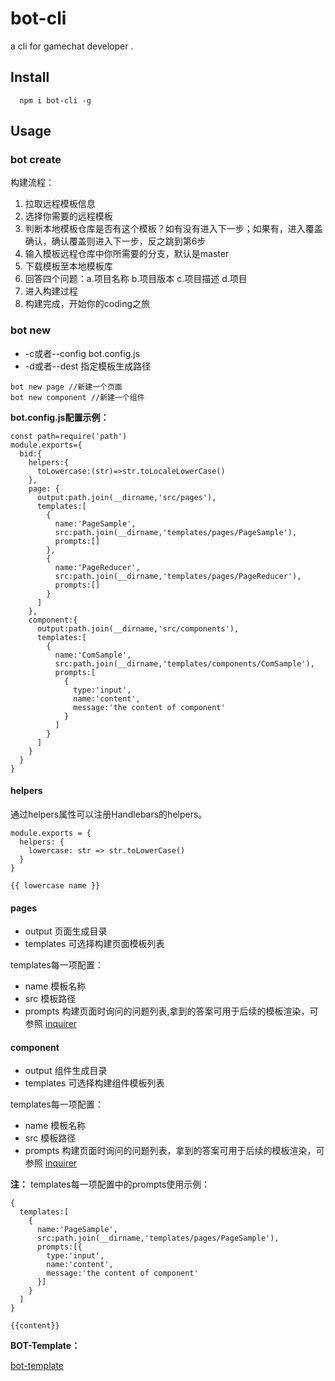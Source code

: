 # bot-cli
a cli for gamechat developer .

## Install
```
  npm i bot-cli -g
```
## Usage
### bot create
构建流程：
1. 拉取远程模板信息
2. 选择你需要的远程模板
3. 判断本地模板仓库是否有这个模板？如有没有进入下一步；如果有，进入覆盖确认，确认覆盖则进入下一步，反之跳到第6步
4. 输入模板远程仓库中你所需要的分支，默认是master
5. 下载模板至本地模板库
6. 回答四个问题：a.项目名称 b.项目版本 c.项目描述 d.项目
7. 进入构建过程
8. 构建完成，开始你的coding之旅
### bot new
- -c或者--config bot.config.js
- -d或者--dest 指定模板生成路径
```
bot new page //新建一个页面
bot new component //新建一个组件
```
**bot.config.js配置示例：**
```
const path=require('path')
module.exports={
  bid:{
    helpers:{
      toLowercase:(str)=>str.toLocaleLowerCase()
    },
    page: {
      output:path.join(__dirname,'src/pages'),
      templates:[
        {
          name:'PageSample',
          src:path.join(__dirname,'templates/pages/PageSample'),
          prompts:[]
        },
        {
          name:'PageReducer',
          src:path.join(__dirname,'templates/pages/PageReducer'),
          prompts:[]
        }
      ]
    },
    component:{
      output:path.join(__dirname,'src/components'),
      templates:[
        {
          name:'ComSample',
          src:path.join(__dirname,'templates/components/ComSample'),
          prompts:[
            {
              type:'input',
              name:'content',
              message:'the content of component'
            }
          ]
        }
      ]
    }
  }
}

```
#### helpers
通过helpers属性可以注册Handlebars的helpers。
```
module.exports = {
  helpers: {
    lowercase: str => str.toLowerCase()
  }
}
```
```
{{ lowercase name }}
```
#### pages
- output 页面生成目录
- templates 可选择构建页面模板列表

templates每一项配置：
- name 模板名称
- src 模板路径
- prompts 构建页面时询问的问题列表,拿到的答案可用于后续的模板渲染，可参照 [inquirer](https://github.com/SBoudrias/Inquirer.js)


#### component
- output 组件生成目录
- templates 可选择构建组件模板列表

templates每一项配置：
- name 模板名称
- src 模板路径
- prompts 构建页面时询问的问题列表，拿到的答案可用于后续的模板渲染，可参照 [inquirer](https://github.com/SBoudrias/Inquirer.js)


**注：**
templates每一项配置中的prompts使用示例：
```
{
  templates:[
    {
      name:'PageSample',
      src:path.join(__dirname,'templates/pages/PageSample'),
      prompts:[{
        type:'input',
        name:'content',
        message:'the content of component'
      }]
    }
  ]
}
```
```
{{content}}
```
**BOT-Template：**

[bot-template](https://github.com/git-yx/uibot-template)
